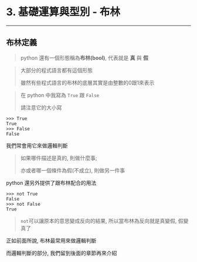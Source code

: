# 3. 基礎運算與型別 - 布林
---
## 布林定義

> python 還有一個形態稱為**布林\(bool\)**, 代表就是 **真** 與 **假**

> 大部分的程式語言都有這個形態
>
> 雖然有些程式語言的布林的底層其實是由整數的0跟1來表示

> 在 python 中我寫為 `True` 跟 `False`
> 
> 請注意它的大小寫

```
>>> True
True
>>> False
False
```

我們常會用它來做邏輯判斷

> 如果哪件描述是真的, 則做什麼事; 
>
> 亦或者哪一個條件為假\(不成立\), 則做另一件事

python 還另外提供了跟布林配合的用法

```text
>>> not True
False
>>> not False
True
```

> `not`可以讓原本的意思變成反向的結果, 所以當布林為反向就是真變假, 假變真了

正如前面所說, 布林最常用來做邏輯判斷

而邏輯判斷的部分, 我們留到後面的章節再來介紹

